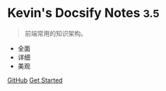 <!-- _coverpage.md -->


# Kevin's Docsify Notes <small>3.5</small>

> 前端常用的知识架构。

- 全面
- 详细
- 美观

[GitHub](https://github.com/kevinlaizhiyu/MardownNotes)
[Get Started](01-Vue/01-基础/01-安装/REAME)
<!-- 此处直接跟上路由即可 -->
<!-- ![](tennis.jpeg) -->